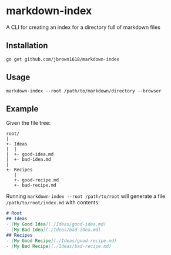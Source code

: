 # markdown-index

A CLI for creating an index for a directory full of markdown files

## Installation

```
go get github.com/jbrown1618/markdown-index
```

## Usage

```
markdown-index --root /path/to/markdown/directory --browser
```

## Example

Given the file tree:

```
root/
|
+- Ideas
|  |
|  +- good-idea.md
|  +- bad-idea.md
|
+- Recipes
   |
   +- good-recipe.md
   +- bad-recipe.md
```

Running `markdown-index --root /path/to/root` will generate a file `/path/to/root/index.md` with contents:

```markdown
# Root
## Ideas
- [My Good Idea](./Ideas/good-idea.md)
- [My Bad Idea](./Ideas/bad-idea.md)
## Recipes
- [My Good Recipe](./Ideas/good-recipe.md)
- [My Bad Recipe](./Ideas/bad-recipe.md)
```